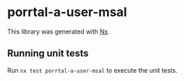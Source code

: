 # porrtal-a-user-msal

This library was generated with [Nx](https://nx.dev).

## Running unit tests

Run `nx test porrtal-a-user-msal` to execute the unit tests.
